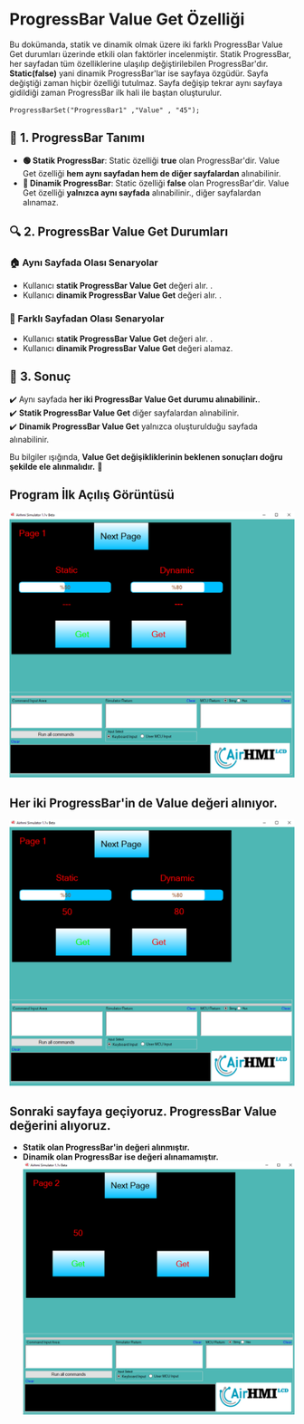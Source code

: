# ProgressBar Value Get Özelliği

Bu dokümanda, statik ve dinamik olmak üzere iki farklı ProgressBar Value Get durumları üzerinde etkili olan faktörler incelenmiştir.
Statik ProgressBar, her sayfadan tüm özelliklerine ulaşılıp değiştirilebilen ProgressBar'dır. **Static(false)** yani dinamik ProgressBar'lar ise sayfaya özgüdür.
Sayfa değiştiği zaman hiçbir özelliği tutulmaz. Sayfa değişip tekrar aynı sayfaya gidildiği zaman ProgressBar ilk hali ile baştan oluşturulur. 

```
ProgressBarSet("ProgressBar1" ,"Value" , "45");
```

## 📌 1. ProgressBar Tanımı
- **🟢 Statik ProgressBar**: Static özelliği **true** olan ProgressBar'dir. Value Get özelliği **hem aynı sayfadan hem de diğer sayfalardan** alınabilinir.
- **🔵 Dinamik ProgressBar**: Static özelliği **false** olan ProgressBar'dir. Value Get özelliği **yalnızca aynı sayfada** alınabilinir., diğer sayfalardan alınamaz.

## 🔍 2. ProgressBar Value Get Durumları
### 🏠 Aynı Sayfada Olası Senaryolar
- Kullanıcı **statik ProgressBar Value Get** değeri alır. .
- Kullanıcı **dinamik ProgressBar Value Get** değeri alır. .

### 🔄 Farklı Sayfadan Olası Senaryolar
- Kullanıcı **statik ProgressBar Value Get** değeri alır. .
- Kullanıcı **dinamik ProgressBar Value Get** değeri alamaz.

## 🎯 3. Sonuç
✔️ Aynı sayfada **her iki ProgressBar Value Get durumu alınabilinir.**.  
✔️ **Statik ProgressBar Value Get** diğer sayfalardan alınabilinir.  
✔️ **Dinamik ProgressBar Value Get** yalnızca oluşturulduğu sayfada alınabilinir.  

Bu bilgiler ışığında, **Value Get değişikliklerinin beklenen sonuçları doğru şekilde ele alınmalıdır.** 🚀

## Program İlk Açılış Görüntüsü
![Açıklama Metni](1.png)

## Her iki ProgressBar'in de Value değeri alınıyor.
![Açıklama Metni](2.png)

## Sonraki sayfaya geçiyoruz. ProgressBar Value değerini alıyoruz.
- **Statik olan ProgressBar'in değeri alınmıştır.**  
- **Dinamik olan ProgressBar ise değeri alınamamıştır.**
![Açıklama Metni](3.png)

